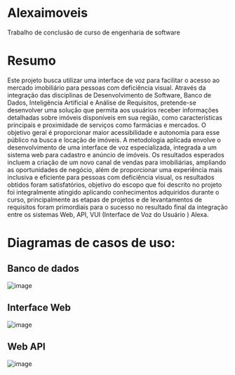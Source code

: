# Alexaimoveis
Trabalho de conclusão de curso de engenharia de software

# Resumo

Este projeto busca utilizar uma interface de voz para facilitar o acesso ao mercado imobiliário para pessoas com deficiência visual. Através da integração das disciplinas de Desenvolvimento de Software, Banco de Dados, Inteligência Artificial e Análise de Requisitos, pretende-se desenvolver uma solução que permita aos usuários receber informações detalhadas sobre imóveis disponíveis em sua região, como características principais e proximidade de serviços como farmácias e mercados. O objetivo geral é proporcionar maior acessibilidade e autonomia para esse público na busca e locação de imóveis. A metodologia aplicada envolve o desenvolvimento de uma interface de voz especializada, integrada a um sistema web para cadastro e anúncio de imóveis. Os resultados esperados incluem a criação de um novo canal de vendas para imobiliárias, ampliando as oportunidades de negócio, além de proporcionar uma experiência mais inclusiva e eficiente para pessoas com deficiência visual, os resultados obtidos foram satisfatórios, objetivo do escopo que foi descrito no projeto foi integralmente atingido aplicando conhecimentos adquiridos durante o curso, principalmente as etapas de projetos e de levantamentos de requisitos foram primordiais para o sucesso no resultado final da integração entre os sistemas Web, API, VUI (Interface de Voz do Usuário )  Alexa. 

# Diagramas de casos de uso:

## Banco de dados

![image](https://github.com/user-attachments/assets/43b6f3c8-1a3e-4d36-b093-b064f55df726)

## Interface Web

![image](https://github.com/user-attachments/assets/655a3504-4436-4a6b-807e-36ee1ef3683d)

## Web API

![image](https://github.com/user-attachments/assets/1046b11a-abc0-4f6a-9bfc-708fddb98ac4)

